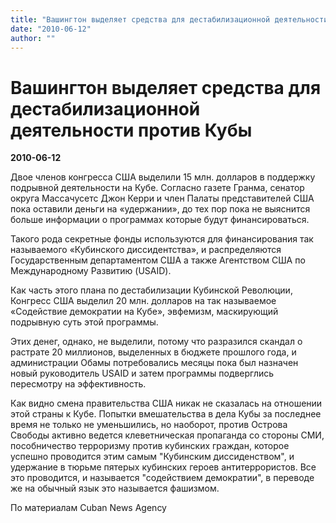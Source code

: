 ```yaml
---
title: "Вашингтон выделяет средства для дестабилизационной деятельности против Кубы"
date: "2010-06-12"
author: ""
---
```


# Вашингтон выделяет средства для дестабилизационной деятельности против Кубы

**2010-06-12** 

Двое членов конгресса США выделили 15 млн. долларов в поддержку подрывной деятельности на Кубе. Согласно газете Гранма, сенатор округа Массачусетс Джон Керри и член Палаты представителей США пока оставили деньги на «удержании», до тех пор пока не выяснится больше информации о программах которые будут финансироваться.

Такого рода секретные фонды используются для финансирования так называемого «Кубинского диссидентства», и распределяются Государственным департаментом США а также Агентством США по Международному Развитию (USAID).

Как часть этого плана по дестабилизации Кубинской Революции, Конгресс США выделил 20 млн. долларов на так называемое «Содействие демократии на Кубе», эвфемизм, маскирующий подрывную суть этой программы.

Этих денег, однако, не выделили, потому что разразился скандал о растрате 20 миллионов, выделенных в бюджете прошлого года, и администрации Обамы потребовались месяцы пока был назначен новый руководитель USAID и затем программы подверглись пересмотру на эффективность.

Как видно смена правительства США никак не сказалась на отношении этой страны к Кубе. Попытки вмешательства в дела Кубы за последнее время не только не уменьшились, но наоборот, против Острова Свободы активно ведется клеветническая пропаганда со стороны СМИ, пособничество терроризму против кубинских граждан, которое успешно проводится этим самым "Кубинским диссиденством", и удержание в тюрьме пятерых кубинских героев антитеррористов. Все это проводится, и называется "содействием демократии", в переводе же на обычный язык это называется фашизмом.

По материалам Cuban News Agency